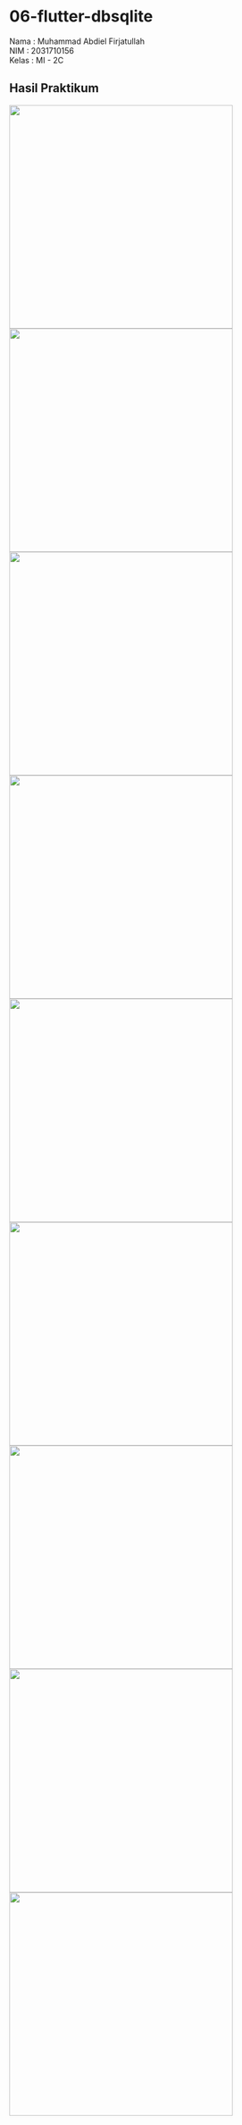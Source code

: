 # 06-flutter-dbsqlite

Nama : Muhammad Abdiel Firjatullah <br>
NIM : 2031710156 <br>
Kelas : MI - 2C <br>

## Hasil Praktikum

<img src="assets/images/img1.png" width="400">
<img src="assets/images/img2.png" width="400">
<img src="assets/images/img3.png" width="400">
<img src="assets/images/img4.png" width="400">
<img src="assets/images/img5.png" width="400">
<img src="assets/images/img6.png" width="400">
<img src="assets/images/img7.png" width="400">
<img src="assets/images/img8.png" width="400">
<img src="assets/images/img9.png" width="400">

